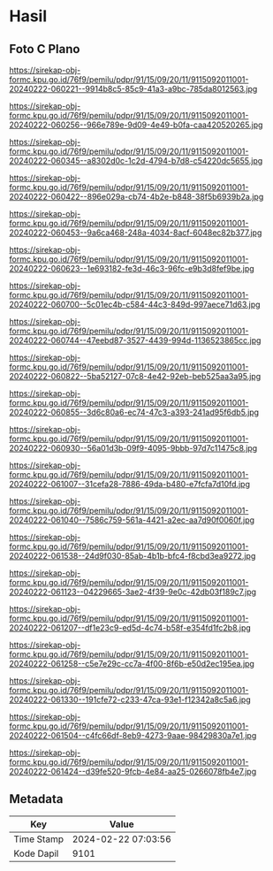 # Hasil

## Foto C Plano

https://sirekap-obj-formc.kpu.go.id/76f9/pemilu/pdpr/91/15/09/20/11/9115092011001-20240222-060221--9914b8c5-85c9-41a3-a9bc-785da8012563.jpg

https://sirekap-obj-formc.kpu.go.id/76f9/pemilu/pdpr/91/15/09/20/11/9115092011001-20240222-060256--966e789e-9d09-4e49-b0fa-caa420520265.jpg

https://sirekap-obj-formc.kpu.go.id/76f9/pemilu/pdpr/91/15/09/20/11/9115092011001-20240222-060345--a8302d0c-1c2d-4794-b7d8-c54220dc5655.jpg

https://sirekap-obj-formc.kpu.go.id/76f9/pemilu/pdpr/91/15/09/20/11/9115092011001-20240222-060422--896e029a-cb74-4b2e-b848-38f5b6939b2a.jpg

https://sirekap-obj-formc.kpu.go.id/76f9/pemilu/pdpr/91/15/09/20/11/9115092011001-20240222-060453--9a6ca468-248a-4034-8acf-6048ec82b377.jpg

https://sirekap-obj-formc.kpu.go.id/76f9/pemilu/pdpr/91/15/09/20/11/9115092011001-20240222-060623--1e693182-fe3d-46c3-96fc-e9b3d8fef9be.jpg

https://sirekap-obj-formc.kpu.go.id/76f9/pemilu/pdpr/91/15/09/20/11/9115092011001-20240222-060700--5c01ec4b-c584-44c3-849d-997aece71d63.jpg

https://sirekap-obj-formc.kpu.go.id/76f9/pemilu/pdpr/91/15/09/20/11/9115092011001-20240222-060744--47eebd87-3527-4439-994d-1136523865cc.jpg

https://sirekap-obj-formc.kpu.go.id/76f9/pemilu/pdpr/91/15/09/20/11/9115092011001-20240222-060822--5ba52127-07c8-4e42-92eb-beb525aa3a95.jpg

https://sirekap-obj-formc.kpu.go.id/76f9/pemilu/pdpr/91/15/09/20/11/9115092011001-20240222-060855--3d6c80a6-ec74-47c3-a393-241ad95f6db5.jpg

https://sirekap-obj-formc.kpu.go.id/76f9/pemilu/pdpr/91/15/09/20/11/9115092011001-20240222-060930--56a01d3b-09f9-4095-9bbb-97d7c11475c8.jpg

https://sirekap-obj-formc.kpu.go.id/76f9/pemilu/pdpr/91/15/09/20/11/9115092011001-20240222-061007--31cefa28-7886-49da-b480-e7fcfa7d10fd.jpg

https://sirekap-obj-formc.kpu.go.id/76f9/pemilu/pdpr/91/15/09/20/11/9115092011001-20240222-061040--7586c759-561a-4421-a2ec-aa7d90f0060f.jpg

https://sirekap-obj-formc.kpu.go.id/76f9/pemilu/pdpr/91/15/09/20/11/9115092011001-20240222-061538--24d9f030-85ab-4b1b-bfc4-f8cbd3ea9272.jpg

https://sirekap-obj-formc.kpu.go.id/76f9/pemilu/pdpr/91/15/09/20/11/9115092011001-20240222-061123--04229665-3ae2-4f39-9e0c-42db03f189c7.jpg

https://sirekap-obj-formc.kpu.go.id/76f9/pemilu/pdpr/91/15/09/20/11/9115092011001-20240222-061207--df1e23c9-ed5d-4c74-b58f-e354fd1fc2b8.jpg

https://sirekap-obj-formc.kpu.go.id/76f9/pemilu/pdpr/91/15/09/20/11/9115092011001-20240222-061258--c5e7e29c-cc7a-4f00-8f6b-e50d2ec195ea.jpg

https://sirekap-obj-formc.kpu.go.id/76f9/pemilu/pdpr/91/15/09/20/11/9115092011001-20240222-061330--191cfe72-c233-47ca-93e1-f12342a8c5a6.jpg

https://sirekap-obj-formc.kpu.go.id/76f9/pemilu/pdpr/91/15/09/20/11/9115092011001-20240222-061504--c4fc66df-8eb9-4273-9aae-98429830a7e1.jpg

https://sirekap-obj-formc.kpu.go.id/76f9/pemilu/pdpr/91/15/09/20/11/9115092011001-20240222-061424--d39fe520-9fcb-4e84-aa25-0266078fb4e7.jpg


## Metadata

| Key        | Value               |
| ---------- | ------------------- |
| Time Stamp | 2024-02-22 07:03:56 |
| Kode Dapil | 9101                |



